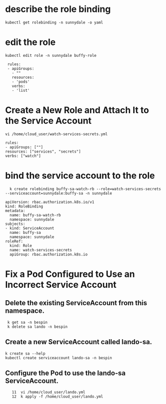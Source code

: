 
# describe the role binding 
```
kubectl get rolebinding -n sunnydale -o yaml 
```

# edit the role 
```
kubectl edit role -n sunnydale buffy-role
```

```
 rules:
 - apiGroups:
   - ""
   resources:
   - 'pods'
   verbs:
   - 'list'
   ```

   # Create a New Role and Attach It to the Service Account

   ```
   vi /home/cloud_user/watch-services-secrets.yml
   ```
   ```
   rules:
- apiGroups: [""]
  resources: ["services", "secrets"]
  verbs: ["watch"]
  ```

# bind the service account to the role 

```
  k create rolebinding buffy-sa-watch-rb --role=watch-services-secrets --serviceaccount=sunnydale:buffy-sa -n sunnydale
```

```
apiVersion: rbac.authorization.k8s.io/v1
kind: RoleBinding
metadata:
  name: buffy-sa-watch-rb
  namespace: sunnydale
subjects:
- kind: ServiceAccount
  name: buffy-sa
  namespace: sunnydale
roleRef:
  kind: Role
  name: watch-services-secrets
  apiGroup: rbac.authorization.k8s.io
```

# Fix a Pod Configured to Use an Incorrect Service Account

## Delete the existing ServiceAccount from this namespace.

```
 k get sa -n bespin
 k delete sa lando -n bespin
```

##  Create a new ServiceAccount called lando-sa.
```
k create sa --help
kubectl create serviceaccount lando-sa -n bespin
```
    
    
## Configure the Pod to use the lando-sa ServiceAccount.

```
   11  vi /home/cloud_user/lando.yml
   12  k apply -f /home/cloud_user/lando.yml
```


  
